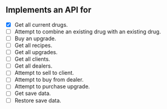 
## Implements an API for
- [x] Get all current drugs.  
- [ ] Attempt to combine an existing drug with an existing drug.
- [ ] Buy an upgrade.
- [ ] Get all recipes.
- [ ] Get all upgrades.
- [ ] Get all clients.
- [ ] Get all dealers.
- [ ] Attempt to sell to client.
- [ ] Attempt to buy from dealer.
- [ ] Attempt to purchase upgrade.
- [ ] Get save data.
- [ ] Restore save data.
